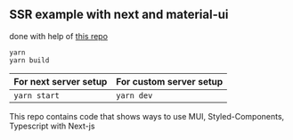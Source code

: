 ## SSR example with next and material-ui
done with help of [this repo](https://github.com/heysailor/material-ui-nextjs)
```
yarn
yarn build
```

For next server setup | For custom server setup
----------------------|------------------------
`yarn start`          | `yarn dev`

This repo contains code that shows ways to use MUI, Styled-Components, Typescript with Next-js

